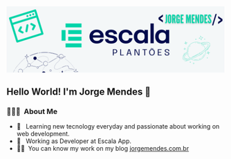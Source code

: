 <img src="https://raw.githubusercontent.com/jorgeMendes-escala/jorgeMendes-escala/master/assets/jorge.png">

<h2> Hello World! I'm Jorge Mendes 👋</h2>

<h3> 👨🏻‍💻 &nbsp;About Me </h3>

- 👾 &nbsp; Learning new tecnology everyday and passionate about working on web development.
- 💼 &nbsp; Working as Developer at Escala App.
- 👨🏻‍&nbsp; You can know my work on my blog [jorgemendes.com.br](https://jorgemendes.com.br/)


<!--
**jorgeMendes-escala/jorgeMendes-escala** is a ✨ _special_ ✨ repository because its `README.md` (this file) appears on your GitHub profile.

Here are some ideas to get you started:

- 🔭 I’m currently working on ...
- 🌱 I’m currently learning ...
- 👯 I’m looking to collaborate on ...
- 🤔 I’m looking for help with ...
- 💬 Ask me about ...
- 📫 How to reach me: ...
- 😄 Pronouns: ...
- ⚡ Fun fact: ...
-->

